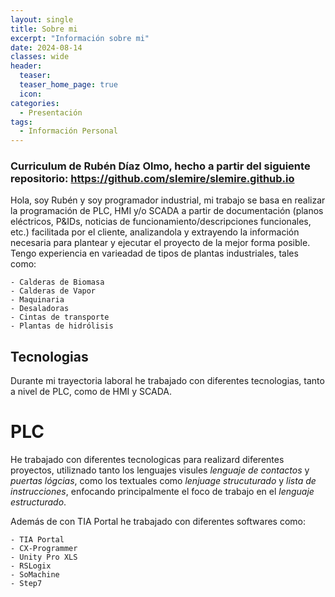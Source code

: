 ```yaml
---
layout: single
title: Sobre mi
excerpt: "Información sobre mi"
date: 2024-08-14
classes: wide
header:
  teaser: 
  teaser_home_page: true
  icon: 
categories:
  - Presentación
tags:  
  - Información Personal
---
```


### Curriculum de Rubén Díaz Olmo, hecho a partir del siguiente repositorio: https://github.com/slemire/slemire.github.io

Hola, soy Rubén y soy programador industrial, mi trabajo se basa en realizar la programación de PLC, HMI y/o SCADA a partir de documentación (planos eléctricos, P&IDs, noticias de funcionamiento/descripciones funcionales, etc.) facilitada por el cliente, analizandola y extrayendo la información necesaria para plantear y ejecutar el proyecto de la mejor forma posible. Tengo experiencia en varieadad de tipos de plantas industriales, tales como:

    - Calderas de Biomasa
    - Calderas de Vapor
    - Maquinaria
    - Desaladoras
    - Cintas de transporte
    - Plantas de hidrólisis

## Tecnologias

Durante mi trayectoria laboral he trabajado con diferentes tecnologias, tanto a nivel de PLC, como de HMI y SCADA.

# PLC

He trabajado con diferentes tecnologicas para realizard diferentes proyectos, utiliznado tanto los lenguajes visules *lenguaje de contactos* y *puertas lógcias*, como los textuales como *lenjuage strucuturado* y *lista de instrucciones*, enfocando principalmente el foco de trabajo en el *lenguaje estructurado*.

Además de con TIA Portal he trabajado con diferentes softwares como:

    - TIA Portal
    - CX-Programmer
    - Unity Pro XLS
    - RSLogix
    - SoMachine
    - Step7

